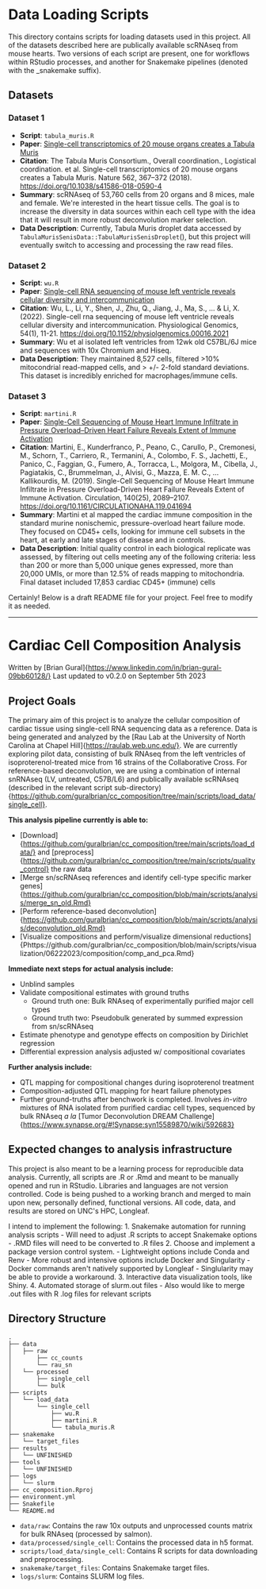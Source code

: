# Data Loading Scripts

This directory contains scripts for loading datasets used in this project. All of the datasets described here are publically available scRNAseq from mouse hearts. Two versions of each script are present, one for workflows within RStudio processes, and another for Snakemake pipelines (denoted with the _snakemake suffix). 

## Datasets

### Dataset 1

- **Script**: `tabula_muris.R`
- **Paper**: [Single-cell transcriptomics of 20 mouse organs creates a Tabula Muris](https://www.nature.com/articles/s41586-018-0590-4)
- **Citation**: The Tabula Muris Consortium., Overall coordination., Logistical coordination. et al. Single-cell transcriptomics of 20 mouse organs creates a Tabula Muris. Nature 562, 367–372 (2018). https://doi.org/10.1038/s41586-018-0590-4
- **Summary**: scRNAseq of 53,760 cells from 20 organs and 8 mices, male and female. We're interested in the heart tissue cells. The goal is to increase the diversity in data sources within each cell type with the idea that it will result in more robust deconvolution marker selection. 
- **Data Description**: Currently, Tabula Muris droplet data accessed by `TabulaMurisSenisData::TabulaMurisSenisDroplet`(), but this project will eventually switch to accessing and processing the raw read files.

### Dataset 2

- **Script**: `wu.R`
- **Paper**: [Single-cell RNA sequencing of mouse left ventricle reveals cellular diversity and intercommunication](doi.org/10.1152/physiolgenomics.00016.2021)
- **Citation**: Wu, L., Li, Y., Shen, J., Zhu, Q., Jiang, J., Ma, S., … & Li, X. (2022). Single-cell rna sequencing of mouse left ventricle reveals cellular diversity and intercommunication. Physiological Genomics, 54(1), 11-21. https://doi.org/10.1152/physiolgenomics.00016.2021
- **Summary**: Wu et al isolated left ventricles from 12wk old C57BL/6J mice and sequences with 10x Chromium and Hiseq. 
- **Data Description**: They maintained 8,527 cells, filtered >10% mitocondrial read-mapped cells, and > +/- 2-fold standard deviations. This dataset is incredibly enriched for macrophages/immune cells. 

### Dataset 3

- **Script**: `martini.R`
- **Paper**: [Single-Cell Sequencing of Mouse Heart Immune Infiltrate in Pressure Overload–Driven Heart Failure Reveals Extent of Immune Activation](doi.org/10.1161/CIRCULATIONAHA.119.041694)
- **Citation**: Martini, E., Kunderfranco, P., Peano, C., Carullo, P., Cremonesi, M., Schorn, T., Carriero, R., Termanini, A., Colombo, F. S., Jachetti, E., Panico, C., Faggian, G., Fumero, A., Torracca, L., Molgora, M., Cibella, J., Pagiatakis, C., Brummelman, J., Alvisi, G., Mazza, E. M. C., … Kallikourdis, M. (2019). Single-Cell Sequencing of Mouse Heart Immune Infiltrate in Pressure Overload-Driven Heart Failure Reveals Extent of Immune Activation. Circulation, 140(25), 2089–2107. https://doi.org/10.1161/CIRCULATIONAHA.119.041694
- **Summary**: Martini et al mapped the cardiac immune composition in the standard murine nonischemic, pressure-overload heart failure mode. They focused  on CD45+ cells, looking for immune cell subsets in the heart, at early and late stages of disease and in controls.
- **Data Description**: Initial quality control in each biological replicate was assessed, by filtering out cells meeting any of the following criteria: less than 200 or more than 5,000 unique genes expressed, more than 20,000 UMIs, or more than 12.5% of reads mapping to mitochondria. Final dataset included 17,853 cardiac CD45+ (immune) cells


Certainly! Below is a draft README file for your project. Feel free to modify it as needed.

---

# Cardiac Cell Composition Analysis

Written by [Brian Gural]{https://www.linkedin.com/in/brian-gural-09bb60128/}
Last updated to v0.2.0 on September 5th 2023

## Project Goals

The primary aim of this project is to analyze the cellular composition of cardiac tissue using single-cell RNA sequencing data as a reference. Data is being generated and analyzed by the [Rau Lab at the University of North Carolina at Chapel Hill]{https://raulab.web.unc.edu/}. We are currently exploring pilot data, consisting of bulk RNAseq from the left ventricles of isoproterenol-treated mice from 16 strains of the Collaborative Cross. For reference-based deconvolution, we are using a combination of internal snRNAseq (LV, untreated, C57B/L6) and publically available scRNAseq (described in the relevant script sub-directory){https://github.com/guralbrian/cc_composition/tree/main/scripts/load_data/single_cell}. 

**This analysis pipeline currently is able to:**

- [Download]{https://github.com/guralbrian/cc_composition/tree/main/scripts/load_data/} and [preprocess]{https://github.com/guralbrian/cc_composition/tree/main/scripts/quality_control} the raw data
- [Merge sn/scRNAseq references and identify cell-type specific marker genes]{https://github.com/guralbrian/cc_composition/blob/main/scripts/analysis/merge_sn_old.Rmd}
- [Perform reference-based deconvolution]{https://github.com/guralbrian/cc_composition/blob/main/scripts/analysis/deconvolution_old.Rmd} 
- [Visualize compositions and perform/visualize dimensional reductions]{Phttps://github.com/guralbrian/cc_composition/blob/main/scripts/visualization/06222023/composition/comp_and_pca.Rmd}

**Immediate next steps for actual analysis include:**

- Unblind samples 
- Validate compositional estimates with ground truths
    - Ground truth one: Bulk RNAseq of experimentally purified major cell types
    - Ground truth two: Pseudobulk generated by summed expression from sn/scRNAseq
- Estimate phenotype and genotype effects on composition by Dirichlet regression
- Differential expression analysis adjusted w/ compositional covariates

**Further analysis include:**
- QTL mapping for compositional changes during isoproterenol treatment
- Composition-adjusted QTL mapping for heart failure phenotypes
- Further ground-truths after benchwork is completed. Involves *in-vitro* mixtures of RNA isolated from purified cardiac cell types, sequenced by bulk RNAseq *a la* [Tumor Deconvolution DREAM Challenge]{https://www.synapse.org/#!Synapse:syn15589870/wiki/592683}

## Expected changes to analysis infrastructure

This project is also meant to be a learning process for reproducible data analysis. Currently, all scripts are .R or .Rmd and meant to be manually opened and run in RStudio. Libraries and languages are not version controlled. Code is being pushed to a working branch and merged to main upon new, personally defined, functional versions. All code, data, and results are stored on UNC's HPC, Longleaf. 

I intend to implement the following:
    1. Snakemake automation for running analysis scripts
        - Will need to adjust .R scripts to accept Snakemake options 
        - .RMD files will need to be converted to .R files 
    2. Choose and implement a package version control system. 
        - Lightweight options include Conda and Renv
        - More robust and intensive options include Docker and Singularity 
            - Docker commands aren't natively supported by Longleaf
            - Singlularity may be able to provide a workaround.
    3. Interactive data visualization tools, like Shiny.
    4. Automated storage of slurm.out files
        - Also would like to merge .out files with R .log files for relevant scripts


## Directory Structure

```
.
├── data
│   ├── raw
│       ├── cc_counts
│       └── rau_sn
│   └── processed
│       ├── single_cell
│       └── bulk
├── scripts
│   └── load_data
│       └── single_cell
│           ├── wu.R
│           ├── martini.R
│           └── tabula_muris.R
├── snakemake
│   └── target_files
├── results
│   └── UNFINISHED
├── tools
│   └── UNFINISHED
├── logs
│   └── slurm
├── cc_composition.Rproj
├── environment.yml
├── Snakefile
└── README.md
```

- `data/raw`: Contains the raw 10x outputs and unprocessed counts matrix for bulk RNAseq (processed by salmon).
- `data/processed/single_cell`: Contains the processed data in h5 format.
- `scripts/load_data/single_cell`: Contains R scripts for data downloading and preprocessing.
- `snakemake/target_files`: Contains Snakemake target files. 
- `logs/slurm`: Contains SLURM log files.

